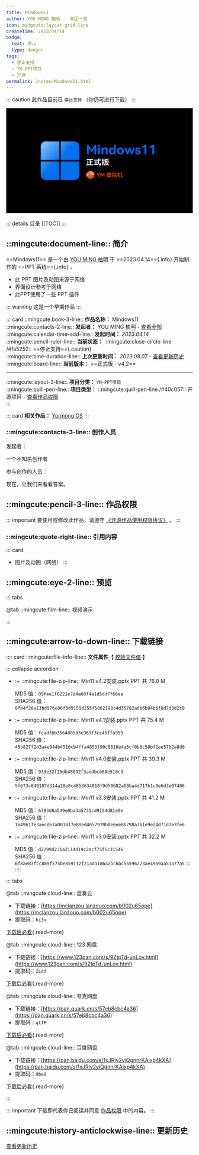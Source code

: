 ```yaml
---
title: Mindows11
author: YOU MING 柚明 ︱ 某团一笑
icon: mingcute:layout-grid-line
createTime: 2023/04/14
badge:
  text: 停止
  type: danger
tags:
  - 停止支持
  - YM-PPT项目
  - 开源
permalink: /notes/Mindows11.html
---
```


::: caution 此作品目前已 `停止支持` （你仍可进行下载）
:::

![](/rc/min11.png)

::: details 目录
[[TOC]]
:::

## ::mingcute:document-line:: 简介

==Mindows11== 是一个由 [YOU MING 柚明](/notes/更多/工作室.html#you-ming-柚明) 于 ==2023.04.14=={.info} 开始制作的  ==PPT 系统=={.info} 。

- 此 PPT 图片及动图来源于网络
- 界面设计参考于网络
- 此PPT使用了一些 PPT 插件

::: warning 这是一个早期作品
:::

::: card
::mingcute:book-3-line:: **作品名称：** Mindows11  
::mingcute:contacts-2-line:: **发起者：** YOU MING 柚明 - [查看全部](#创作人员)  
::mingcute:calendar-time-add-line:: **发起时间：** *2023.04.14*  
::mingcute:pencil-ruler-line:: **当前状态：** ::mingcute:close-circle-line /#fa5252:: ==停止支持=={.caution}  
::mingcute:time-duration-line:: **上次更新时间：** *2023.08.07* - [查看更新历史](#更新历史)  
::mingcute:board-line:: **当前版本：** ==正式版 - v4.2==

---

::mingcute:layout-3-line:: **项目分类：** `YM-PPT项目`  
::mingcute:quill-pen-line:: **项目类型：** ::mingcute:quill-pen-line /#40c057:: 开源项目 - [查看作品权限](#作品权限)  
:::

::: card
**相关作品：** [Yormong OS](/notes/Yormong-OS.html)
:::

### ::mingcute:contacts-3-line:: 创作人员

发起者：

<LinkCard title="YOU MING 柚明" icon="/rc/ym-ys.png" href="/notes/更多/工作室.html#you-ming-柚明">一个不知名创作者</LinkCard>

参与创作的人员：

<LinkCard title="某团一笑" icon="/rc/tx-2-ys.png" href="/friends/">现在，让我们来看看答案。</LinkCard>

## ::mingcute:pencil-3-line:: 作品权限

::: important 要使用或修改此作品，请遵守 [《开源作品使用权限协议》](/notes/协议/开源.html) 。
:::

### ::mingcute:quote-right-line:: 引用内容

::: card
- 图片及动图（网络）
:::

## ::mingcute:eye-2-line:: 预览

::: tabs

@tab ::mingcute:film-line:: 视频演示

<LinkCard title="哔哩哔哩 - 合集" icon="mingcute:bilibili-fill" href="https://space.bilibili.com/1337092956/channel/collectiondetail?sid=1514698"></LinkCard>

:::

## ::mingcute:arrow-to-down-line:: 下载链接

:::: card
::mingcute:file-info-line:: **文件属性**【 [校验文件值](/notes/更多/必看.html#确保文件是安全的) 】

::: collapse accordion
- :+ ::mingcute:file-zip-line:: Min11 v4.2安装.pptx
    <Badge text="安全" type="tip" /> PPT 共 76.0 M

    MD5 值：`09fee1f6221e7d4a60f4a1d5dd7f66ea`  
    SHA256 值：`8fa4f26a13bd976c86f3d9150d255f5862198c4d35782adb6b04b6f8d7d0d2c0`
- :+ ::mingcute:file-zip-line:: Min11 v4.1安装.pptx
    <Badge text="安全" type="tip" /> PPT 共 75.4 M

    MD5 值：`fcadf6b356488583c969f3cc45ffa959`  
    SHA256 值：`45b827f2d3a4e044b4516cb4ffa4853f90c6816e4a5cf0b6c50bf1ee57b2a8d0`
- :+ ::mingcute:file-zip-line:: Min11 v4.0安装.pptx
    <Badge text="安全" type="tip" /> PPT 共 39.3 M

    MD5 值：`933e32f15db48892f3aedbcb60e510c3`  
    SHA256 值：`5f673c049107d314a18e8c4853634018f9d58682a68ba4d717b1c0e6d3e07406`
- :+ ::mingcute:file-zip-line:: Min11 v3.3安装.pptx
    <Badge text="安全" type="tip" /> PPT 共 41.2 M

    MD5 值：`6783d8a549e0ba3a5731cd9154d81e9e`  
    SHA256 值：`1a4961fe3aecd67a001817e88ed4657970b8e6ee8b798a7b1e9e24d71d7e3fe6`
- :+ ::mingcute:file-zip-line:: Min11 v3.0安装.pptx
    <Badge text="安全" type="tip" /> PPT 共 32.2 M

    MD5 值：`d2299d231a2114d19c2ecf75f5c31546`  
    SHA256 值：`6f8ae87fcc889f575be859112f21ada186a2bc6bc55596223ae4969aa51a77a5`
:::
::::

::: tabs

@tab ::mingcute:cloud-line:: 蓝奏云

- 下载链接：[https://mclanzou.lanzouo.com/b002u65ope](https://mclanzou.lanzouo.com/b002u65ope)
- 提取码：`hi3x`

[下载后必看](/notes/更多/必看.html){.read-more}

@tab ::mingcute:cloud-line:: 123 网盘

- 下载链接：[https://www.123pan.com/s/9ZtpTd-unLov.html](https://www.123pan.com/s/9ZtpTd-unLov.html)
- 提取码：`ZLdd`

[下载后必看](/notes/更多/必看.html){.read-more}

@tab ::mingcute:cloud-line:: 夸克网盘

- 下载链接：[https://pan.quark.cn/s/57eb8cbc4a36](https://pan.quark.cn/s/57eb8cbc4a36)
- 提取码：`qtfP`

[下载后必看](/notes/更多/必看.html){.read-more}

@tab ::mingcute:cloud-line:: 百度网盘

- 下载链接：[https://pan.baidu.com/s/1xJRlv2yjQgnnrKAixp4kXA](https://pan.baidu.com/s/1xJRlv2yjQgnnrKAixp4kXA)
- 提取码：`9ba8`

[下载后必看](/notes/更多/必看.html){.read-more}

:::

::: important 下载即代表你已阅读并同意 [作品权限](#作品权限) 中的内容。
:::

## ::mingcute:history-anticlockwise-line:: 更新历史

[查看更新历史](/notes/更新历史/Mindows11.html)

